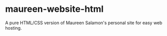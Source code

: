 # maureen-website-html
A pure HTML/CSS version of Maureen Salamon's personal site for easy web hosting.
